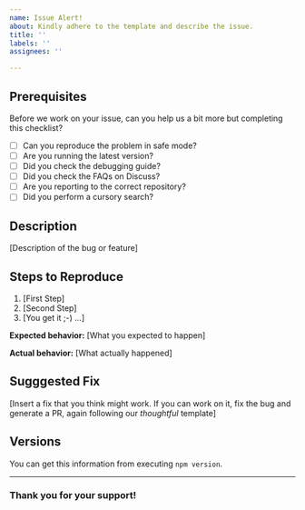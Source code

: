 ```yaml
---
name: Issue Alert!
about: Kindly adhere to the template and describe the issue.
title: ''
labels: ''
assignees: ''

---
```


## Prerequisites

Before we work on your issue, can you help us a bit more but completing this checklist?

- [ ] Can you reproduce the problem in safe mode?
- [ ] Are you running the latest version?
- [ ] Did you check the debugging guide?
- [ ] Did you check the FAQs on Discuss?
- [ ] Are you reporting to the correct repository?
- [ ] Did you perform a cursory search?

## Description

[Description of the bug or feature]

## Steps to Reproduce

1. [First Step]
2. [Second Step]
3. [You get it ;-) ...]

**Expected behavior:** [What you expected to happen]

**Actual behavior:** [What actually happened]

## Sugggested Fix

[Insert a fix that you think might work. If you can work on it, fix the bug and generate a PR, again following our *thoughtful* template]

## Versions

You can get this information from executing `npm version`.

---

### Thank you for your support!
